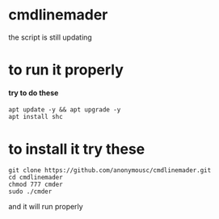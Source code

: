 # cmdlinemader
the script is still updating 
# to run it properly
#### try to do these <br />
```
apt update -y && apt upgrade -y
apt install shc 
```
# to install it try these
```
git clone https://github.com/anonymousc/cmdlinemader.git
cd cmdlinemader
chmod 777 cmder
sudo ./cmder
```
and it will run properly
